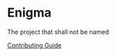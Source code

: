 # Enigma
The project that shall not be named

[Contributing Guide](https://github.com/NostalgicNonsense/Enigma/edit/master/Contributing.md)
